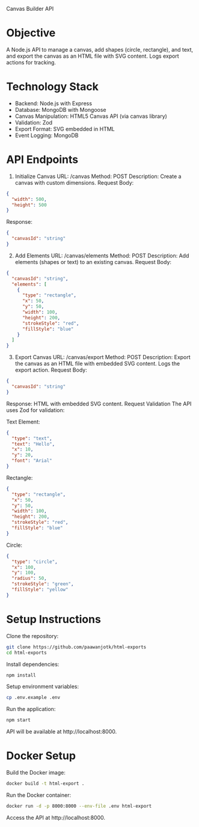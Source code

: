 Canvas Builder API

# Objective
A Node.js API to manage a canvas, add shapes (circle, rectangle), and text, and export the canvas as an HTML file with SVG content. Logs export actions for tracking.

# Technology Stack
- Backend: Node.js with Express
- Database: MongoDB with Mongoose
- Canvas Manipulation: HTML5 Canvas API (via canvas library)
- Validation: Zod
- Export Format: SVG embedded in HTML
- Event Logging: MongoDB
# API Endpoints
1. Initialize Canvas
URL: /canvas
Method: POST
Description: Create a canvas with custom dimensions.
Request Body:
```json
{
  "width": 500,
  "height": 500
}
```
Response:
```json
{
  "canvasId": "string"
}
```
2. Add Elements
URL: /canvas/elements
Method: POST
Description: Add elements (shapes or text) to an existing canvas.
Request Body:
```json
{
  "canvasId": "string",
  "elements": [
    {
      "type": "rectangle",
      "x": 50,
      "y": 50,
      "width": 100,
      "height": 200,
      "strokeStyle": "red",
      "fillStyle": "blue"
    }
  ]
}
```
3. Export Canvas
URL: /canvas/export
Method: POST
Description: Export the canvas as an HTML file with embedded SVG content. Logs the export action.
Request Body:

```json
{
  "canvasId": "string"
}
```
Response:
HTML with embedded SVG content.
Request Validation
The API uses Zod for validation:

Text Element:
```json
{
  "type": "text",
  "text": "Hello",
  "x": 10,
  "y": 20,
  "font": "Arial"
}
```
Rectangle:
```json
{
  "type": "rectangle",
  "x": 50,
  "y": 50,
  "width": 100,
  "height": 200,
  "strokeStyle": "red",
  "fillStyle": "blue"
}
```
Circle:
```json
{
  "type": "circle",
  "x": 100,
  "y": 100,
  "radius": 50,
  "strokeStyle": "green",
  "fillStyle": "yellow"
}
```

# Setup Instructions

Clone the repository:

```bash
git clone https://github.com/paawanjotk/html-exports
cd html-exports
```

Install dependencies:

```bash
npm install
```

Setup environment variables:
```bash
cp .env.example .env
```

Run the application:
```bash
npm start
```
API will be available at http://localhost:8000.

# Docker Setup
Build the Docker image:
```bash
docker build -t html-export .
```

Run the Docker container:
```bash
docker run -d -p 8000:8000 --env-file .env html-export
```

Access the API at http://localhost:8000.